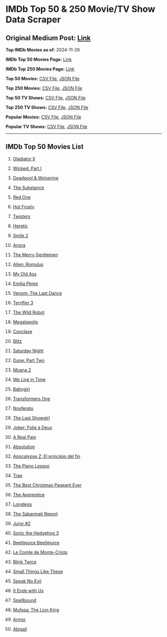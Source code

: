 # IMDb Top 50 & 250 Movie/TV Show Data Scraper

## Original Medium Post: [Link](https://medium.com/@nishantsahoo/which-movie-should-i-watch-5c83a3c0f5b1)

**Top IMDb Movies as of:** 2024-11-26

**IMDb Top 50 Movies Page:** [Link](https://www.imdb.com/search/title/?title_type=feature&release_date=2024-01-01,2024-12-31)

**IMDb Top 250 Movies Page:** [Link](https://www.imdb.com/chart/top/)

**Top 50 Movies:** [CSV File](/data/top50/movies.csv), [JSON File](/data/top50/movies.json)

**Top 250 Movies:** [CSV File](/data/top250/movies.csv), [JSON File](/data/top250/movies.json)

**Top 50 TV Shows:** [CSV File](/data/top50/shows.csv), [JSON File](/data/top50/shows.json)

**Top 250 TV Shows:** [CSV File](/data/top250/shows.csv), [JSON File](/data/top250/shows.json)

**Popular Movies:** [CSV File](/data/popular/movies.csv), [JSON File](/data/popular/movies.json)

**Popular TV Shows:** [CSV File](/data/popular/shows.csv), [JSON File](/data/popular/shows.json)

---

## IMDb Top 50 Movies List

1. [Gladiator II](https://www.imdb.com/title/tt9218128/)

2. [Wicked: Part I](https://www.imdb.com/title/tt1262426/)

3. [Deadpool & Wolverine](https://www.imdb.com/title/tt6263850/)

4. [The Substance](https://www.imdb.com/title/tt17526714/)

5. [Red One](https://www.imdb.com/title/tt14948432/)

6. [Hot Frosty](https://www.imdb.com/title/tt32359447/)

7. [Twisters](https://www.imdb.com/title/tt12584954/)

8. [Heretic](https://www.imdb.com/title/tt28015403/)

9. [Smile 2](https://www.imdb.com/title/tt29268110/)

10. [Anora](https://www.imdb.com/title/tt28607951/)

11. [The Merry Gentlemen](https://www.imdb.com/title/tt32368345/)

12. [Alien: Romulus](https://www.imdb.com/title/tt18412256/)

13. [My Old Ass](https://www.imdb.com/title/tt18559464/)

14. [Emilia Pérez](https://www.imdb.com/title/tt20221436/)

15. [Venom: The Last Dance](https://www.imdb.com/title/tt16366836/)

16. [Terrifier 3](https://www.imdb.com/title/tt27911000/)

17. [The Wild Robot](https://www.imdb.com/title/tt29623480/)

18. [Megalopolis](https://www.imdb.com/title/tt10128846/)

19. [Conclave](https://www.imdb.com/title/tt20215234/)

20. [Blitz](https://www.imdb.com/title/tt15939198/)

21. [Saturday Night](https://www.imdb.com/title/tt27657135/)

22. [Dune: Part Two](https://www.imdb.com/title/tt15239678/)

23. [Moana 2](https://www.imdb.com/title/tt13622970/)

24. [We Live in Time](https://www.imdb.com/title/tt27131358/)

25. [Babygirl](https://www.imdb.com/title/tt30057084/)

26. [Transformers One](https://www.imdb.com/title/tt8864596/)

27. [Nosferatu](https://www.imdb.com/title/tt5040012/)

28. [The Last Showgirl](https://www.imdb.com/title/tt31193791/)

29. [Joker: Folie à Deux](https://www.imdb.com/title/tt11315808/)

30. [A Real Pain](https://www.imdb.com/title/tt21823606/)

31. [Absolution](https://www.imdb.com/title/tt8337290/)

32. [Apocalypse Z: El principio del fin](https://www.imdb.com/title/tt27599851/)

33. [The Piano Lesson](https://www.imdb.com/title/tt15507512/)

34. [Trap](https://www.imdb.com/title/tt26753003/)

35. [The Best Christmas Pageant Ever](https://www.imdb.com/title/tt2347285/)

36. [The Apprentice](https://www.imdb.com/title/tt8368368/)

37. [Longlegs](https://www.imdb.com/title/tt23468450/)

38. [The Sabarmati Report](https://www.imdb.com/title/tt30889755/)

39. [Juror #2](https://www.imdb.com/title/tt27403986/)

40. [Sonic the Hedgehog 3](https://www.imdb.com/title/tt18259086/)

41. [Beetlejuice Beetlejuice](https://www.imdb.com/title/tt2049403/)

42. [Le Comte de Monte-Cristo](https://www.imdb.com/title/tt26446278/)

43. [Blink Twice](https://www.imdb.com/title/tt14858658/)

44. [Small Things Like These](https://www.imdb.com/title/tt27196021/)

45. [Speak No Evil](https://www.imdb.com/title/tt27534307/)

46. [It Ends with Us](https://www.imdb.com/title/tt10655524/)

47. [Spellbound](https://www.imdb.com/title/tt7215232/)

48. [Mufasa: The Lion King](https://www.imdb.com/title/tt13186482/)

49. [Armor](https://www.imdb.com/title/tt29252358/)

50. [Abigail](https://www.imdb.com/title/tt27489557/)
